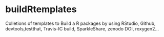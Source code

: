 buildRtemplates
===============

Colletions of templates to Build a R packages by using RStudio, Github, devtools,testthat,  Travis-IC build, SparkleShare, zenodo DOI, roxygen2...
